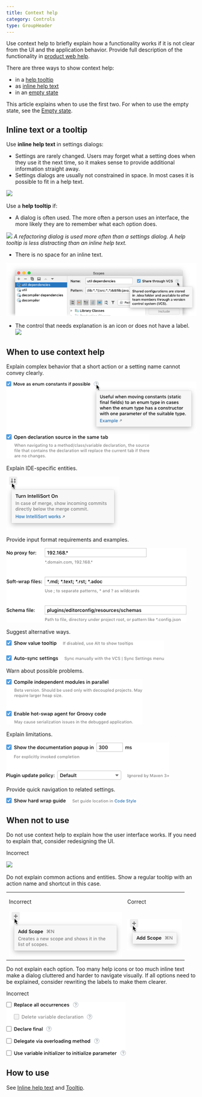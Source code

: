 ```yaml
---
title: Context help
category: Controls
type: GroupHeader
---
```


Use context help to briefly explain how a functionality works if it is not clear from the UI and the application behavior. Provide full description of the functionality in [product web help](https://www.jetbrains.com/help/idea/).

There are three ways to show context help:
* in a [help tooltip](tooltip.md)
* as [inline help text](inline_help_text.md)
* in an [empty state](empty_state.md)

<p>This article explains when to use the first two. For when to use the empty state, see the <a href="empty_state.md">Empty state</a>.</p>


## Inline text or a tooltip

Use **inline help text** in settings dialogs:
* Settings are rarely changed. Users may forget what a setting does when they use it the next time, so it makes sense to provide additional information straight away.
* Settings dialogs are usually not constrained in space. In most cases it is possible to fit in a help text.

![](09_use_inline_help_text.png)

Use a **help tooltip** if:
* A dialog is often used. The more often a person uses an interface, the more likely they are to remember what each option does.

![](10_use_help_tooltip.png)
*A refactoring dialog is used more often than a settings dialog. A help tooltip is less distracting than an inline help text.*

* There is no space for an inline text.
<img src="../../../images/ui/context_help/11_no_space_in_settings.png" />

* The control that needs explanation is an icon or does not have a label.
![](03_action_help_tooltip.png)


## When to use context help

Explain complex behavior that a short action or a setting name cannot convey clearly.

<img src="../../../images/ui/tooltip/04_question_icon_tooltip.png"/>

<img src="../../../images/ui/inline_help_text/02_text_size.png"/>

Explain IDE-specific entities.

<img src="../../../images/ui/context_help/01_IDE_specific.png" />

Provide input format requirements and examples.

<img src="../../../images/ui/context_help/02_formatting_example.png" />

Suggest alternative ways.

<img src="../../../images/ui/context_help/03_alternative_ways.png" />

Warn about possible problems.

<img src="../../../images/ui/context_help/04_possible_problems.png" />

Explain limitations.

<img src="../../../images/ui/context_help/05_limitations.png" />

Provide quick navigation to related settings.

<img src="../../../images/ui/inline_help_text/04_link_internal.png" />


## When not to use

Do not use context help to explain how the user interface works. If you need to explain that, consider redesigning the UI.

<p>Incorrect</p>

![](06_explain_how_ui_works.png)

Do not explain common actions and entities. Show a regular tooltip with an action name and shortcut in this case.

<table>

  <tr>
    <td>
        <p>Incorrect</p>
    </td>
    <td>
        <p>Correct</p>
    </td>
  </tr>
  <tr>
    <td>
          <img src="../../../images/ui/context_help/07_explain_obvious_incorrect.png" />
    </td>
    <td>
        <img src="../../../images/ui/context_help/07_explain_obvious_correct.png" />
    </td>
  </tr>
</table>


Do not explain each option. Too many help icons or too much inline text make a dialog cluttered and harder to navigate visually. If all options need to be explained, consider rewriting the labels to make them clearer.

<p>Incorrect</p>

![](../../../images/ui/context_help/08_explain_all_options.png)

## How to use

See [Inline help text](inline_help_text.md) and [Tooltip](tooltip.md).

